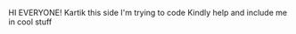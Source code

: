 HI EVERYONE!
Kartik this side
I'm trying to code
Kindly help
and include me in cool stuff

<!---
kartikchauhan2002/kartikchauhan2002 is a ✨ special ✨ repository because its `README.md` (this file) appears on your GitHub profile.
You can click the Preview link to take a look at your changes.
--->
